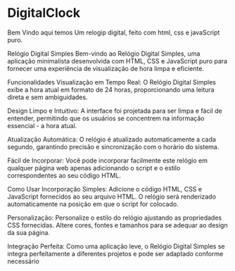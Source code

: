 # DigitalClock
Bem Vindo aqui temos Um relogip digital, feito com html, css e javaScript puro.

Relógio Digital Simples
Bem-vindo ao Relógio Digital Simples, uma aplicação minimalista desenvolvida com HTML, CSS e JavaScript puro para fornecer uma experiência de visualização de hora limpa e eficiente.

Funcionalidades
Visualização em Tempo Real:
O Relógio Digital Simples exibe a hora atual em formato de 24 horas, proporcionando uma leitura direta e sem ambiguidades.

Design Limpo e Intuitivo:
A interface foi projetada para ser limpa e fácil de entender, permitindo que os usuários se concentrem na informação essencial - a hora atual.

Atualização Automática:
O relógio é atualizado automaticamente a cada segundo, garantindo precisão e sincronização com o horário do sistema.

Fácil de Incorporar:
Você pode incorporar facilmente este relógio em qualquer página web apenas adicionando o script e o estilo correspondentes ao seu código HTML.

Como Usar
Incorporação Simples:
Adicione o código HTML, CSS e JavaScript fornecidos ao seu arquivo HTML. O relógio será renderizado automaticamente na posição em que o script for colocado.

Personalização:
Personalize o estilo do relógio ajustando as propriedades CSS fornecidas. Altere cores, fontes e tamanhos para se adequar ao design da sua página.

Integração Perfeita:
Como uma aplicação leve, o Relógio Digital Simples se integra perfeitamente a diferentes projetos e pode ser adaptado conforme necessário
